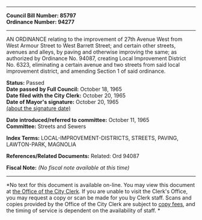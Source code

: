 * * * * *  
  
**Council Bill Number: [](#h0)[](#h2)85797**   
**Ordinance Number: 94277**  
  
* * * * *  
  
AN ORDINANCE relating to the improvement of 27th Avenue West from West Armour Street to West Barrett Street; and certain other streets, avenues and alleys, by paving and otherwise improving the same; as authorized by Ordinance No. 94087, creating Local Improvement District No. 6323, eliminating a certain avenue and two streets from said local improvement district, and amending Section 1 of said ordinance.  
  
**Status:** Passed   
**Date passed by Full Council:** October 18, 1965   
**Date filed with the City Clerk:** October 20, 1965   
**Date of Mayor's signature:** October 20, 1965   
[(about the signature date)](/~public/approvaldate.htm)   
  
  
**Date introduced/referred to committee:** October 11, 1965   
**Committee:** Streets and Sewers   
  
**Index Terms:** LOCAL-IMPROVEMENT-DISTRICTS, STREETS, PAVING, LAWTON-PARK, MAGNOLIA  
  
**References/Related Documents:** Related: Ord 94087  
  
**Fiscal Note:** *(No fiscal note available at this time)*  
  
* * * * *  
  
*No text for this document is available on-line. You may view this document at [the Office of the City Clerk](http://www.seattle.gov/leg/clerk/contactUs.htm). If you are unable to visit the Clerk's Office, you may request a copy or scan be made for you by Clerk staff. Scans and copies provided by the Office of the City Clerk are subject to [copy fees](http://clerk.seattle.gov/~public/clerkfees.htm), and the timing of service is dependent on the availability of staff. *  
  
  
